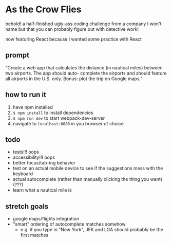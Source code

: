 # As the Crow Flies

behold! a half-finished ugly-ass coding challenge from a company I won't name but that you can probably figure out with detective work!

now featuring React because I wanted some practice with React

## prompt

"Create a web app that calculates the distance (in nautical miles) between two airports. The app should auto-
complete the airports and should feature all airports in the U.S. only. Bonus: plot the trip on Google maps."

## how to run it

1. have npm installed
2. `$ npm install` to install dependencies
2. `$ npm run dev` to start webpack-dev-server
4. navigate to `localhost:8080` in you browser of choice

## todo

- tests!!! oops
- accessibility!!! oops
- better focus/tab-ing behavior
- test on an actual mobile device to see if the suggestions mess with the keyboard
- actual autocomplete (rather than manually clicking the thing you want) (???)
- learn what a nautical mile is

## stretch goals

- google maps/flights integration
- "smart" ordering of autocomplete matches somehow
  - e.g. if you type in "New York", JFK and LGA should probably be the first matches
